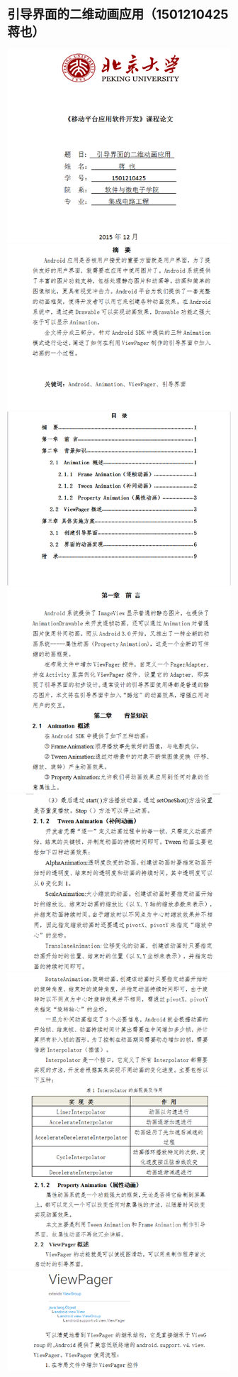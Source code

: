 # 引导界面的二维动画应用（1501210425 蒋也）

![](jy_01.png)![](jy_021.png)
![](jy_032.png)![](jy_041.png)
![](jy_51.png)![](jy_61.png)
![](jy_71.png)![](jy_81.png)
